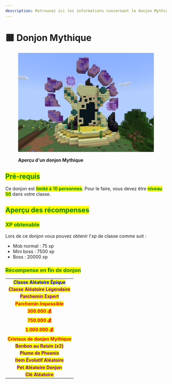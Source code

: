 ```yaml
---
description: Retrouvez ici les informations concernant le donjon Mythique
---
```


# 🟥 Donjon Mythique

<figure><img src="../../.gitbook/assets/Les_Donjons/Portail_Mythique.png" alt=""><figcaption><p><strong>Aperçu d'un donjon Mythique</strong></p></figcaption></figure>

## <mark style="color:green;"> Pré-requis </mark>

Ce donjon est <mark style="color:green;">**limité à 10 personnes**</mark>. Pour le faire, vous devez être <mark style="color:green;">**niveau 50**</mark> dans votre classe.

## <mark style="color:green;">Aperçu des récompenses</mark>

### <mark style="color:green;">XP obtenable</mark>
Lors de ce donjon vous pouvez obtenir l'xp de classe comme suit : 

* Mob normal : 75 xp
* Mini boss : 7500 xp
* Boss : 20000 xp

### <mark style="color:green;">Récompense en fin de donjon</mark>

|                                                                                   |
|:---------------------------------------------------------------------------------:|
| <mark style="color:blue;"><strong>Classe Aléatoire Épique</strong></mark>         |
| <mark style="color:purple;"><strong>Classe Aléatoire Légendaire</strong></mark>   |
| <mark style="color:purple;"><strong>Parchemin Expert</strong></mark>              |
| <mark style="color:red;"><strong>Parchemin Impossible</strong></mark>             |
| <mark style="color:red;"><strong>300.000 💰</strong></mark>                       |
| <mark style="color:red;"><strong>750.000 💰</strong></mark>                       |
| <mark style="color:red;"><strong>1.000.000 💰</strong></mark>                     |
| <mark style="color:red;"><strong>Cristaux de donjon Mythique</strong></mark>      |
| <mark style="color:purple;"><strong>Bonbon au Raisin (x2)</strong></mark>         |
| <mark style="color:purple;"><strong>Plume de Phoenix</strong></mark>              |
| <mark style="color:purple;"><strong>Item Évolutif Aléatoire</strong></mark>       |
| <mark style="color:purple;"><strong>Pet Aléatoire Donjon</strong></mark>          |
| <mark style="color:purple;"><strong>Clé Aléatoire</strong></mark>                 |
